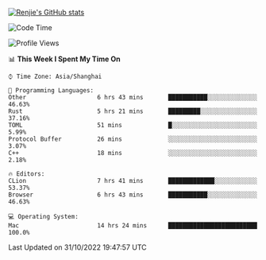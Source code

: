 [![Renjie's GitHub stats](https://github-readme-stats.vercel.app/api?username=liurenjie1024&show_icons=true&theme=chartreuse-dark)](https://github.com/anuraghazra/github-readme-stats)

<!--START_SECTION:waka-->
![Code Time](http://img.shields.io/badge/Code%20Time-275%20hrs%208%20mins-blue)

![Profile Views](http://img.shields.io/badge/Profile%20Views-14-blue)

📊 **This Week I Spent My Time On** 

```text
⌚︎ Time Zone: Asia/Shanghai

💬 Programming Languages: 
Other                    6 hrs 43 mins       ███████████░░░░░░░░░░░░░░   46.63% 
Rust                     5 hrs 21 mins       █████████░░░░░░░░░░░░░░░░   37.16% 
TOML                     51 mins             █░░░░░░░░░░░░░░░░░░░░░░░░   5.99% 
Protocol Buffer          26 mins             ░░░░░░░░░░░░░░░░░░░░░░░░░   3.07% 
C++                      18 mins             ░░░░░░░░░░░░░░░░░░░░░░░░░   2.18%

🔥 Editors: 
CLion                    7 hrs 41 mins       █████████████░░░░░░░░░░░░   53.37% 
Browser                  6 hrs 43 mins       ███████████░░░░░░░░░░░░░░   46.63%

💻 Operating System: 
Mac                      14 hrs 24 mins      █████████████████████████   100.0%

```


 Last Updated on 31/10/2022 19:47:57 UTC
<!--END_SECTION:waka-->

